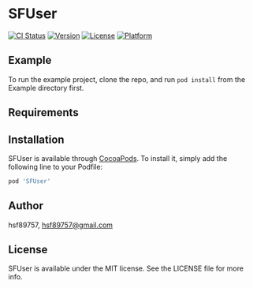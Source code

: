 # SFUser

[![CI Status](https://img.shields.io/travis/hsf89757/SFUser.svg?style=flat)](https://travis-ci.org/hsf89757/SFUser)
[![Version](https://img.shields.io/cocoapods/v/SFUser.svg?style=flat)](https://cocoapods.org/pods/SFUser)
[![License](https://img.shields.io/cocoapods/l/SFUser.svg?style=flat)](https://cocoapods.org/pods/SFUser)
[![Platform](https://img.shields.io/cocoapods/p/SFUser.svg?style=flat)](https://cocoapods.org/pods/SFUser)

## Example

To run the example project, clone the repo, and run `pod install` from the Example directory first.

## Requirements

## Installation

SFUser is available through [CocoaPods](https://cocoapods.org). To install
it, simply add the following line to your Podfile:

```ruby
pod 'SFUser'
```

## Author

hsf89757, hsf89757@gmail.com

## License

SFUser is available under the MIT license. See the LICENSE file for more info.
